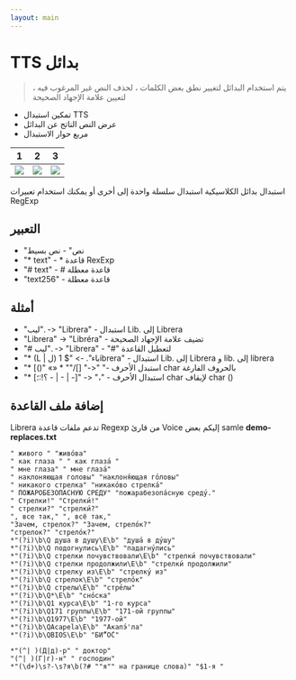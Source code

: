 ```yaml
---
layout: main
---
```


# TTS بدائل

> يتم استخدام البدائل لتغيير نطق بعض الكلمات ، لحذف النص غير المرغوب فيه ، لتعيين علامة الإجهاد الصحيحة

* تمكين استبدال TTS
* عرض النص الناتج عن البدائل
* مربع حوار الاستبدال

|1|2|3|
|-|-|-|
|![](1.png)|![](2.png)|![](3.png)|

استبدال بدائل الكلاسيكية استبدال سلسلة واحدة إلى أخرى أو يمكنك استخدام تعبيرات RegExp

## التعبير

* &quot;نص&quot; - نص بسيط
* &quot;* text&quot; - * قاعدة RexExp
* &quot;# text&quot; - # قاعدة معطلة
* &quot;text256&quot; - قاعدة معطلة

## أمثلة

* &quot;ليب&quot;. -&gt; &quot;Librera&quot; - استبدال Lib. إلى Librera
* &quot;Librera&quot; -&gt; &quot;Libréra&quot; - تضيف علامة الإجهاد الصحيحة
* &quot;# ليب&quot;. -&gt; &quot;Librera&quot; - &quot;#&quot; لتعطيل القاعدة
* &quot;* (L | ل) باء&quot;. -&gt; &quot;$ 1ibrera&quot; - استبدال Lib. إلى Librera و lib. إلى librera
* &quot;* [()&quot; «» * &quot;&quot;/[] &quot;-&gt;&quot; &quot;- استبدل الأحرف char بالحروف الفارغة
* &quot;* [؟!:؛ - | - | -]&quot; -&gt; &quot;،&quot; - استبدال الأحرف char لإيقاف char ()

## إضافة ملف القاعدة

Librera تدعم ملفات قاعدة Regexp من قارئ Voice
إليكم بعض samle **demo-replaces.txt**

```
" живого " "живо́ва"
" как глаза " " как глаза́ "
" мне глаза" " мне глаза́"
" наклоняющая головы" "наклоня́ющая го́ловы"
" никакого стрелка" "никако́во стрелка́"
" ПОЖАРОБЕЗОПАСНУЮ СРЕДУ" "пожарабезопа́сную среду́."
" Стрелки!" "Стрелки́!"
" стрелки?" "стрелки́?"
", все так," ", всё так,"
"Зачем, стрелок?" "Зачем, стрело́к?"
"стрелок?" "стрело́к?"
*"(?i)\b\Q душа в душу\E\b" "душа́ в ду́шу"
*"(?i)\b\Q подогнулись\E\b" "падагну́лись"
*"(?i)\b\Q стрелки почувствовали\E\b" "стрелки́ почувствовали"
*"(?i)\b\Q стрелки продолжили\E\b" "стрелки́ продолжили"
*"(?i)\b\Q стрелку из\E\b" "стрелку́ из"
*"(?i)\b\Q стрелок\E\b" "стрело́к"
*"(?i)\b\Q стрелы\E\b" "стре́лы"
*"(?i)\b\Q*\E\b" "сно́ска"
*"(?i)\b\Q1 курса\E\b" "1-го курса"
*"(?i)\b\Q171 группы\E\b" "171-ой группы"
*"(?i)\b\Q1977\E\b" "1977-ой"
*"(?i)\b\QAcapela\E\b" "Акапэ́'ла"
*"(?i)\b\QBIOS\E\b" "БИ́“О́С"

*"(^| )(Д|д)-р" " доктор"
"(^| )(Г|г)-н" " господин"
*"(\d+)\s?-\s?я\b(?# ""я"" на границе слова)" "$1-я "
```

   
